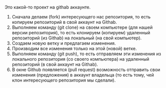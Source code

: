 Это какой-то проект на githab аккаунте.

1. Сначала делаем (fork) интересующего нас репозитория, то есть копируем репозиторий в свой аккаунт на Githab.
2. Выполняем команду (git clone) на своем компьютере (для нашей версии репозитория), то есть клонируем (копируем) удаленный репозиторий (из Githab) на локальный (на свой компьютер).
3. Создаем новую ветку и предлагаем изменения. 
4. Производим все изменения только на этой (новой) ветке.
5. Выполняем команду (git push), то есть отправляем эти изменения из локального репозитория (со своего компьютера) на удаленный репозиторий (в свой аккаунт на Githab).
6. В окне Github появляется (pull request) возможность отправить свои изменения (предложения) в аккаунт владельца (то есть тому, чей клон интересующего репозитория мы сделали). 